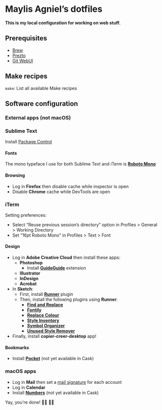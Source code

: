 # Maylis Agniel’s dotfiles
**This is my local configuration for working on web stuff.**

## Prerequisites
- [Brew](https://brew.sh)
- [Prezto](https://github.com/sorin-ionescu/prezto)
- [Git WebUI](https://github.com/alberthier/git-webui)

## Make recipes
`make`: List all available Make recipes

## Software configuration

### External apps (not macOS)

### Sublime Text
Install [Package Control](https://packagecontrol.io/installation)

#### Fonts
The mono typeface I use for both Sublime Text and iTerm is [**Roboto Mono**](https://fonts.google.com/specimen/Roboto+Mono)

#### Browsing
* Log in **Firefox** then disable cache while inspector is open
* Disable **Chrome** cache while DevTools are open

### iTerm
Setting preferences:
- Select “Reuse previous session’s directory” option in Profiles > General > Working Directory
- Set “16pt Roboto Mono” in Profiles > Text > Font

#### Design
* Log in **Adobe Creative Cloud** then install these apps:
  * **Photoshop**
    * Install [**GuideGuide**](https://guideguide.me/documentation/) extension
  * **Illustrator**
  * **InDesign**
  * **Acrobat**
* In **Sketch**:
  * First, install [**Runner**](https://sketchrunner.com) plugin
  * Then, install the following plugins using **Runner**:
    * [**Find and Replace**](https://github.com/thierryc/Sketch-Find-And-Replace)
    * [**Fontily**](https://github.com/partyka1/Fontily)
    * [**Replace Colour**](https://github.com/lewishowles/sketch-replace-colour)
    * [**Style Inventory**](https://github.com/getflourish/Sketch-Style-Inventory)
    * [**Symbol Organizer**](https://github.com/sonburn/symbol-organizer)
    * [**Unused Style Remover**](https://github.com/sonburn/unused-style-remover)
* Finally, install **copier-creer-desktop** app!

#### Bookmarks
* Install [**Pocket**](https://itunes.apple.com/app/pocket/id568494494) (not yet available in Cask)

### macOS apps
* Log in **Mail** then set a [mail signature](https://github.com/wearemd/wearemd_mail_signatures) for each account
* Log in **Calendar**
* Install [**Numbers**](https://itunes.apple.com/app/numbers/id409203825) (not yet available in Cask)

Yay, you're done! 👏🏻 👏🏻
